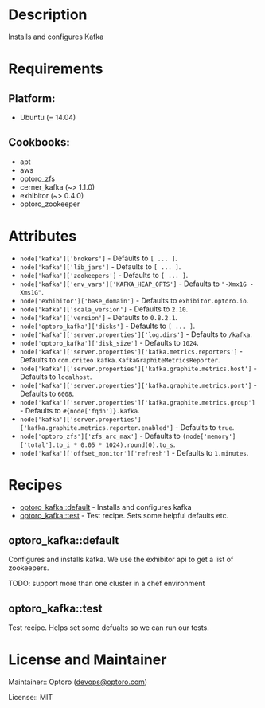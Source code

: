 # Description

Installs and configures Kafka

# Requirements

## Platform:

* Ubuntu (= 14.04)

## Cookbooks:

* apt
* aws
* optoro_zfs
* cerner_kafka (~> 1.1.0)
* exhibitor (~> 0.4.0)
* optoro_zookeeper

# Attributes

* `node['kafka']['brokers']` -  Defaults to `[ ... ]`.
* `node['kafka']['lib_jars']` -  Defaults to `[ ... ]`.
* `node['kafka']['zookeepers']` -  Defaults to `[ ... ]`.
* `node['kafka']['env_vars']['KAFKA_HEAP_OPTS']` -  Defaults to `"-Xmx1G -Xms1G"`.
* `node['exhibitor']['base_domain']` -  Defaults to `exhibitor.optoro.io`.
* `node['kafka']['scala_version']` -  Defaults to `2.10`.
* `node['kafka']['version']` -  Defaults to `0.8.2.1`.
* `node['optoro_kafka']['disks']` -  Defaults to `[ ... ]`.
* `node['kafka']['server.properties']['log.dirs']` -  Defaults to `/kafka`.
* `node['optoro_kafka']['disk_size']` -  Defaults to `1024`.
* `node['kafka']['server.properties']['kafka.metrics.reporters']` -  Defaults to `com.criteo.kafka.KafkaGraphiteMetricsReporter`.
* `node['kafka']['server.properties']['kafka.graphite.metrics.host']` -  Defaults to `localhost`.
* `node['kafka']['server.properties']['kafka.graphite.metrics.port']` -  Defaults to `6008`.
* `node['kafka']['server.properties']['kafka.graphite.metrics.group']` -  Defaults to `#{node['fqdn']}.kafka`.
* `node['kafka']['server.properties']['kafka.graphite.metrics.reporter.enabled']` -  Defaults to `true`.
* `node['optoro_zfs']['zfs_arc_max']` -  Defaults to `(node['memory']['total'].to_i * 0.05 * 1024).round(0).to_s`.
* `node['kafka']['offset_monitor']['refresh']` -  Defaults to `1.minutes`.

# Recipes

* [optoro_kafka::default](#optoro_kafkadefault) - Installs and configures kafka
* [optoro_kafka::test](#optoro_kafkatest) - Test recipe.  Sets some helpful defaults etc.

## optoro_kafka::default

 Configures and installs kafka.  We use the exhibitor api to get a list of zookeepers.

TODO: support more than one cluster in a chef environment

## optoro_kafka::test

Test recipe.  Helps set some defualts so we can run our tests.

# License and Maintainer

Maintainer:: Optoro (<devops@optoro.com>)

License:: MIT

